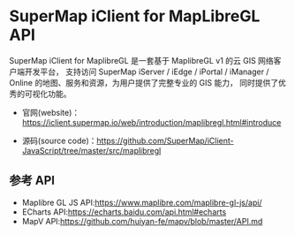 # SuperMap iClient for MapLibreGL API

SuperMap iClient for MaplibreGL 是一套基于 MaplibreGL v1 的云 GIS 网络客户端开发平台， 支持访问 SuperMap iServer / iEdge / iPortal / iManager / Online 的地图、服务和资源，为用户提供了完整专业的 GIS 能力， 同时提供了优秀的可视化功能。

- 官网(website)：<a href="https://iclient.supermap.io/web/introduction/maplibregl.html#introduce" target="_parent">https://iclient.supermap.io/web/introduction/maplibregl.html#introduce</a>

- 源码(source code)：<a href="https://github.com/SuperMap/iClient-JavaScript/tree/master/src/maplibregl" target="_blank">https://github.com/SuperMap/iClient-JavaScript/tree/master/src/maplibregl</a>

## 参考 API

- Maplibre GL JS API:<a href="https://www.maplibre.com/maplibre-gl-js/api/" target="_blank">https://www.maplibre.com/maplibre-gl-js/api/</a>
- ECharts API:<a href="https://echarts.baidu.com/api.html#echarts" target="_blank">https://echarts.baidu.com/api.html#echarts</a>
- MapV API:<a href="https://github.com/huiyan-fe/mapv/blob/master/API.md" target="_blank">https://github.com/huiyan-fe/mapv/blob/master/API.md</a>
